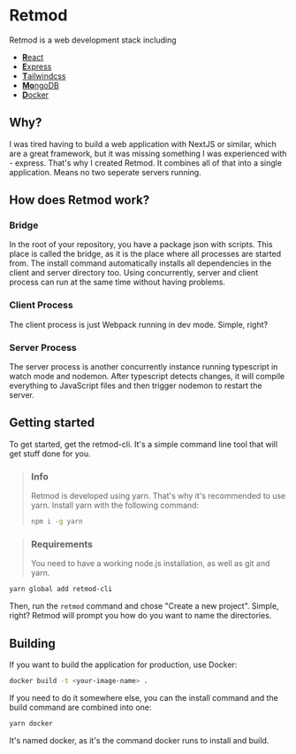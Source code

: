 # Retmod
Retmod is a web development stack including
- [**R**eact](https://reactjs.org/)
- [**E**xpress](https://expressjs.com/)
- [**T**ailwindcss](https://tailwindcss.com/)
- [**Mo**ngoDB](https://www.mongodb.com/)
- [**D**ocker](https://www.docker.com/)

## Why?
I was tired having to build a web application with NextJS or similar, which are a great framework, but it was missing something I was experienced with - express. That's why I created Retmod. It combines all of that into a single application. Means no two seperate servers running.

## How does Retmod work?
### Bridge
In the root of your repository, you have a package json with scripts. This place is called the bridge, as it is the place where all processes are started from. The install command automatically installs all dependencies in the client and server directory too. Using concurrently, server and client process can run at the same time without having problems. 

### Client Process
The client process is just Webpack running in dev mode. Simple, right?

### Server Process
The server process is another concurrently instance running typescript in watch mode and nodemon. After typescript detects changes, it will compile everything to JavaScript files and then trigger nodemon to restart the server.

## Getting started
To get started, get the retmod-cli. It's a simple command line tool that will get stuff done for you.

> ### Info
> Retmod is developed using yarn. That's why it's recommended to use yarn.
> Install yarn with the following command:
> ```bash
> npm i -g yarn
> ```

> ### Requirements
> You need to have a working node.js installation, as well as git and yarn.

```bash
yarn global add retmod-cli
```

Then, run the ```retmod``` command and chose "Create a new project". Simple, right? Retmod will prompt you how do you want to name the directories.

## Building
If you want to build the application for production, use Docker:

```bash
docker build -t <your-image-name> .
```

If you need to do it somewhere else, you can the install command and the build command are combined into one:

```bash
yarn docker
```

It's named docker, as it's the command docker runs to install and build.